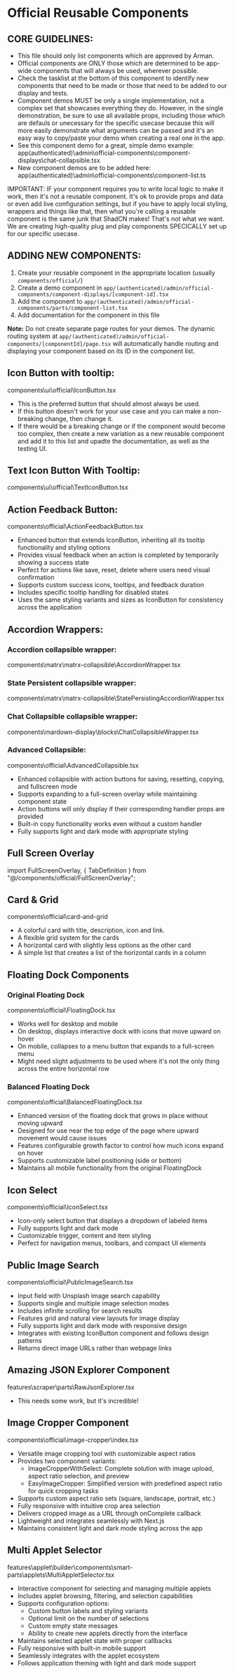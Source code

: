 # Official Reusable Components

## CORE GUIDELINES:
- This file should only list components which are approved by Arman.
- Official components are ONLY those which are determined to be app-wide components that will always be used, wherever possible.
- Check the tasklist at the bottom of this component to identify new components that need to be made or those that need to be added to our display and tests.
- Component demos MUST be only a single implementation, not a complex set that showcases everything they do. However, in the single demonstration, be sure to use all available props, including those which are defauls or unecessary for the specific usecase because this will more easily demonstrate what arguments can be passed and it's an easy way to copy/paste your demo when creating a real one in the app.
- See this component demo for a great, simple demo example: app\(authenticated)\admin\official-components\component-displays\chat-collapsible.tsx
- New component demos are to be added here: app\(authenticated)\admin\official-components\component-list.ts

IMPORTANT: IF your component requires you to write local logic to make it work, then it's not a reusable component. It's ok to provide props and data or even add live configuration settings, but if you have to apply local styling, wrappers and things like that, then what you're calling a reusable component is the same junk that ShadCN makes! That's not what we want. We are creating high-quality plug and play components SPECICALLY set up for our specific usecase.

## ADDING NEW COMPONENTS:
1. Create your reusable component in the appropriate location (usually `components/official/`)
2. Create a demo component in `app/(authenticated)/admin/official-components/component-displays/[component-id].tsx`
3. Add the component to `app/(authenticated)/admin/official-components/parts/component-list.tsx`
4. Add documentation for the component in this file

**Note:** Do not create separate page routes for your demos. The dynamic routing system at `app/(authenticated)/admin/official-components/[componentId]/page.tsx` will automatically handle routing and displaying your component based on its ID in the component list.

## Icon Button with tooltip:
components\ui\official\IconButton.tsx
- This is the preferred button that should almost always be used.
- If this button doesn't work for your use case and you can make a non-breaking change, then change it.
- If there would be a breaking change or if the component would become too complex, then create a new variation as a new reusable component and add it to this list and upadte the documentation, as well as the testing UI.

## Text Icon Button With Tooltip:
components\ui\official\TextIconButton.tsx

## Action Feedback Button:
components\official\ActionFeedbackButton.tsx
- Enhanced button that extends IconButton, inheriting all its tooltip functionality and styling options
- Provides visual feedback when an action is completed by temporarily showing a success state
- Perfect for actions like save, reset, delete where users need visual confirmation
- Supports custom success icons, tooltips, and feedback duration
- Includes specific tooltip handling for disabled states
- Uses the same styling variants and sizes as IconButton for consistency across the application

## Accordion Wrappers:

### Accordion collapsible wrapper:
components\matrx\matrx-collapsible\AccordionWrapper.tsx

### State Persistent collapsible wrapper:
components\matrx\matrx-collapsible\StatePersistingAccordionWrapper.tsx

### Chat Collapsible collapsible wrapper:
components\mardown-display\blocks\ChatCollapsibleWrapper.tsx

### Advanced Collapsible:
components\official\AdvancedCollapsible.tsx
- Enhanced collapsible with action buttons for saving, resetting, copying, and fullscreen mode
- Supports expanding to a full-screen overlay while maintaining component state
- Action buttons will only display if their corresponding handler props are provided
- Built-in copy functionality works even without a custom handler
- Fully supports light and dark mode with appropriate styling

## Full Screen Overlay
import FullScreenOverlay, { TabDefinition } from "@/components/official/FullScreenOverlay";

## Card & Grid
components\official\card-and-grid
 - A colorful card with title, description, icon and link.
 - A flexible grid system for the cards
 - A horizontal card with slightly less options as the other card
 - A simple list that creates a list of the horizontal cards in a column

## Floating Dock Components

### Original Floating Dock
components\official\FloatingDock.tsx
 - Works well for desktop and mobile
 - On desktop, displays interactive dock with icons that move upward on hover
 - On mobile, collapses to a menu button that expands to a full-screen menu
 - Might need slight adjustments to be used where it's not the only thing across the entire horizontal row

### Balanced Floating Dock
components\official\BalancedFloatingDock.tsx
 - Enhanced version of the floating dock that grows in place without moving upward
 - Designed for use near the top edge of the page where upward movement would cause issues
 - Features configurable growth factor to control how much icons expand on hover
 - Supports customizable label positioning (side or bottom)
 - Maintains all mobile functionality from the original FloatingDock

## Icon Select
components\official\IconSelect.tsx
 - Icon-only select button that displays a dropdown of labeled items
 - Fully supports light and dark mode
 - Customizable trigger, content and item styling
 - Perfect for navigation menus, toolbars, and compact UI elements

## Public Image Search
components\official\PublicImageSearch.tsx
 - Input field with Unsplash image search capability
 - Supports single and multiple image selection modes
 - Includes infinite scrolling for search results
 - Features grid and natural view layouts for image display
 - Fully supports light and dark mode with responsive design
 - Integrates with existing IconButton component and follows design patterns
 - Returns direct image URLs rather than webpage links

## Amazing JSON Explorer Component
features\scraper\parts\RawJsonExplorer.tsx
 - This needs some work, but it's incredible!

## Image Cropper Component
components\official\image-cropper\index.tsx
 - Versatile image cropping tool with customizable aspect ratios
 - Provides two component variants:
   - ImageCropperWithSelect: Complete solution with image upload, aspect ratio selection, and preview
   - EasyImageCropper: Simplified version with predefined aspect ratio for quick cropping tasks
 - Supports custom aspect ratio sets (square, landscape, portrait, etc.)
 - Fully responsive with intuitive crop area selection
 - Delivers cropped image as a URL through onComplete callback
 - Lightweight and integrates seamlessly with Next.js
 - Maintains consistent light and dark mode styling across the app

## Multi Applet Selector
features\applet\builder\components\smart-parts\applets\MultiAppletSelector.tsx
 - Interactive component for selecting and managing multiple applets
 - Includes applet browsing, filtering, and selection capabilities
 - Supports configuration options:
   - Custom button labels and styling variants
   - Optional limit on the number of selections
   - Custom empty state messages
   - Ability to create new applets directly from the interface
 - Maintains selected applet state with proper callbacks
 - Fully responsive with built-in mobile support
 - Seamlessly integrates with the applet ecosystem
 - Follows application theming with light and dark mode support